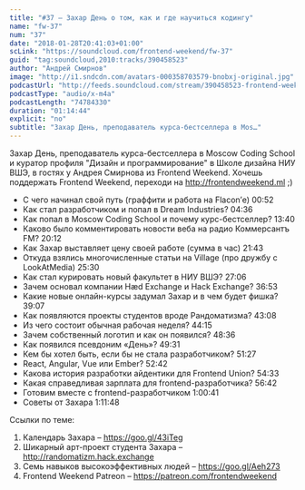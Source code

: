 ```yaml
---
title: "#37 – Захар День о том, как и где научиться кодингу"
name: "fw-37"
num: "37"
date: "2018-01-28T20:41:03+01:00"
scLink: "https://soundcloud.com/frontend-weekend/fw-37"
guid: "tag:soundcloud,2010:tracks/390458523"
author: "Андрей Смирнов"
image: "http://i1.sndcdn.com/avatars-000358703579-bnobxj-original.jpg"
podcastUrl: "http://feeds.soundcloud.com/stream/390458523-frontend-weekend-fw-37.m4a"
podcastType: "audio/x-m4a"
podcastLength: "74784330"
duration: "01:14:44"
explicit: "no"
subtitle: "Захар День, преподаватель курса-бестселлера в Mos…"
---
```

Захар День, преподаватель курса-бестселлера в Moscow Coding School и куратор профиля "Дизайн и программирование" в Школе дизайна НИУ ВШЭ, в гостях у Андрея Смирнова из Frontend Weekend. Хочешь поддержать Frontend Weekend, переходи на http://frontendweekend.ml ;)

- С чего начинал свой путь (граффити и работа на Flacon’е) 00:52
- Как стал разработчиком и попал в Dream Industries? 04:36
- Как попал в Moscow Coding School и почему курс-бестселлер? 13:40
- Каково было комментировать новости веба на радио Коммерсантъ FM? 20:12
- Как Захар выставляет цену своей работе (сумма в час) 21:43
- Откуда взялись многочисленные статьи на Village (про дружбу с LookAtMedia) 25:30
- Как стал курировать новый факультет в НИУ ВШЭ? 27:06
- Зачем основал компании Hæd Exchange и Hack Exchange? 36:53
- Какие новые онлайн-курсы задумал Захар и в чем будет фишка? 39:07
- Как появляются проекты студентов вроде Рандоматизма? 43:08
- Из чего состоит обычная рабочая неделя? 44:15
- Зачем собственный логотип и как он появился? 48:36
- Как появился псевдоним «День»? 49:31
- Кем бы хотел быть, если бы не стала разработчиком? 51:27
- React, Angular, Vue или Ember? 52:42
- Какова история разработки айдентики для Frontend Union? 54:33
- Какая справедливая зарплата для frontend-разработчика? 56:42
- Готовим вместе с frontend-разработчиком 1:00:41
- Советы от Захара 1:11:48

Ссылки по теме:
1) Календарь Захара – https://goo.gl/43iTeg
2) Шикарный арт-проект студента Захара – http://randomatizm.hack.exchange
3) Семь навыков высокоэффективных людей – https://goo.gl/Aeh273
4) Frontend Weekend Patreon – https://patreon.com/frontendweekend
